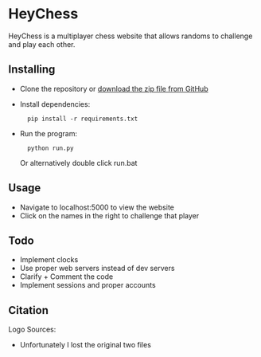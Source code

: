 # HeyChess

HeyChess is a multiplayer chess website that allows randoms to challenge and play each other.

Installing
----------
- Clone the repository or [download the zip file from GitHub](https://github.com/LouisAsanaka/HeyChess/archive/master.zip)
- Install dependencies:

        pip install -r requirements.txt
- Run the program:

        python run.py
        
  Or alternatively double click run.bat
    
Usage
-----

- Navigate to localhost:5000 to view the website
- Click on the names in the right to challenge that player

Todo
-----

- Implement clocks
- Use proper web servers instead of dev servers
- Clarify + Comment the code
- Implement sessions and proper accounts



Citation
--------
Logo Sources:
- Unfortunately I lost the original two files
